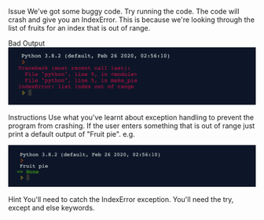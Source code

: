 Issue
We've got some buggy code. Try running the code. The code will crash and give you an IndexError. This is because we're looking through the list of fruits for an index that is out of range.

Bad Output
<img src="./index-error-img1.png" raw=true/>

Instructions
Use what you've learnt about exception handling to prevent the program from crashing. 
If the user enters something that is out of range just print a default output of "Fruit pie". e.g.

<img src="./index-error-img-2.png" raw=true/>



Hint
You'll need to catch the IndexError exception.
You'll need the try, except and else keywords.

